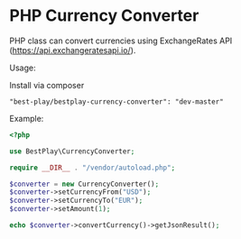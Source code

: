 # PHP Currency Converter
PHP class can convert currencies using ExchangeRates API (https://api.exchangeratesapi.io/).

Usage:

Install via composer

```"best-play/bestplay-currency-converter": "dev-master"```

Example:

```php
<?php

use BestPlay\CurrencyConverter;

require __DIR__ . "/vendor/autoload.php";

$converter = new CurrencyConverter();
$converter->setCurrencyFrom("USD");
$converter->setCurrencyTo("EUR");
$converter->setAmount(1);

echo $converter->convertCurrency()->getJsonResult();
```